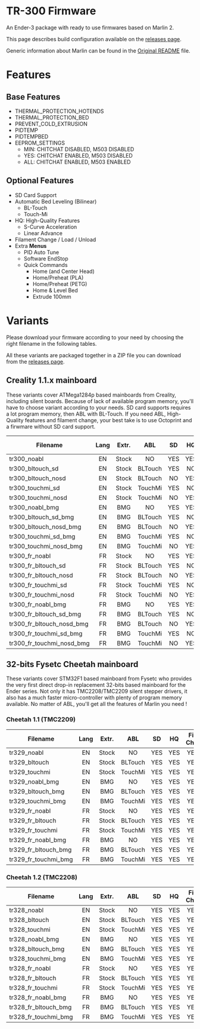 # TR-300 Firmware

An Ender-3 package with ready to use firmwares based on Marlin 2.

This page describes build configuration available on the [releases page](https://github.com/trouch/Marlin/releases).

Generic information about Marlin can be found in the [Original README](./README-Marlin.md) file.

# Features

## Base Features
* THERMAL_PROTECTION_HOTENDS
* THERMAL_PROTECTION_BED
* PREVENT_COLD_EXTRUSION
* PIDTEMP
* PIDTEMPBED
* EEPROM_SETTINGS
    * MIN: CHITCHAT DISABLED, M503 DISABLED
    * YES: CHITCHAT ENABLED, M503 DISABLED
    * ALL: CHITCHAT ENABLED, M503 ENABLED

## Optional Features
* SD Card Support
* Automatic Bed Leveling (Bilinear)
    * BL-Touch
    * Touch-Mi
* HQ: High-Quality Features
    * S-Curve Acceleration
    * Linear Advance
* Filament Change / Load / Unload
* Extra **Menus**
    * PID Auto Tune
    * Software EndStop
    * Quick Commands
        * Home (and Center Head)
        * Home/Preheat (PLA)
        * Home/Preheat (PETG)
        * Home & Level Bed
        * Extrude 100mm


# Variants

Please download your firmware according to your need by choosing the right filename in the following tables.

All these variants are packaged together in a ZIP file you can download from the [releases page](https://github.com/trouch/Marlin/releases).

## Creality 1.1.x mainboard
These variants cover ATMega1284p based mainboards from Creality, including silent boards. Because of lack of available program memory, you'll have to choose variant according to your needs. SD card supports requires a lot program memory, then ABL with BL-Touch. If you need ABL, High-Quality features and filament change, your best take is to use Octoprint and a firwmare without SD card support.

| Filename                      | Lang | Extr. | ABL     | SD  | HQ  | Fil. Chg. | Menu  | EEPROM |
|-------------------------------|:----:|:-----:|:-------:|:---:|:---:|:---------:|:-----:|:------:|
| tr300_noabl                   | EN   | Stock | NO      | YES | YES | YES       | YES   | YES    |
| tr300_bltouch_sd              | EN   | Stock | BLTouch | YES | NO  | NO        | NO    | YES    |
| tr300_bltouch_nosd            | EN   | Stock | BLTouch | NO  | YES | YES       | YES   | YES    |
| tr300_touchmi_sd              | EN   | Stock | TouchMi | YES | NO  | NO        | NO    | YES    |
| tr300_touchmi_nosd            | EN   | Stock | TouchMi | NO  | YES | YES       | YES   | ALL    |
| tr300_noabl_bmg               | EN   | BMG   | NO      | YES | YES | YES       | YES   | YES    |
| tr300_bltouch_sd_bmg          | EN   | BMG   | BLTouch | YES | NO  | NO        | NO    | YES    |
| tr300_bltouch_nosd_bmg        | EN   | BMG   | BLTouch | NO  | YES | YES       | YES   | YES    |
| tr300_touchmi_sd_bmg          | EN   | BMG   | TouchMi | YES | NO  | NO        | NO    | YES    |
| tr300_touchmi_nosd_bmg        | EN   | BMG   | TouchMi | NO  | YES | YES       | YES   | ALL    |
| tr300_fr_noabl                | FR   | Stock | NO      | YES | YES | YES       | NO    | YES    |
| tr300_fr_bltouch_sd           | FR   | Stock | BLTouch | YES | NO  | NO        | NO    | MIN    |
| tr300_fr_bltouch_nosd         | FR   | Stock | BLTouch | NO  | YES | YES       | NO    | YES    |
| tr300_fr_touchmi_sd           | FR   | Stock | TouchMi | YES | NO  | NO        | NO    | YES    |
| tr300_fr_touchmi_nosd         | FR   | Stock | TouchMi | NO  | YES | YES       | NO    | ALL    |
| tr300_fr_noabl_bmg            | FR   | BMG   | NO      | YES | YES | YES       | NO    | YES    |
| tr300_fr_bltouch_sd_bmg       | FR   | BMG   | BLTouch | YES | NO  | NO        | NO    | MIN    |
| tr300_fr_bltouch_nosd_bmg     | FR   | BMG   | BLTouch | NO  | YES | YES       | NO    | YES    |
| tr300_fr_touchmi_sd_bmg       | FR   | BMG   | TouchMi | YES | NO  | NO        | NO    | YES    |
| tr300_fr_touchmi_nosd_bmg     | FR   | BMG   | TouchMi | NO  | YES | YES       | NO    | ALL    |


## 32-bits Fysetc Cheetah mainboard
These variants cover STM32F1 based mainboard from Fysetc who provides the very first direct drop-in replacement 32-bits based mainboard for the Ender series. Not only it has TMC2208/TMC2209 silent stepper drivers, it also has a much faster micro-controller with plenty of program memory available. No matter of ABL, you'll get all the features of Marlin you need !

### Cheetah 1.1 (TMC2209)
| Filename             | Lang | Extr. | ABL     | SD  | HQ  | Fil. Chg. | Menu  | EEPROM | 
|----------------------|:----:|:-----:|:-------:|:---:|:---:|:---------:|:-----:|:------:|
| tr329_noabl          | EN   | Stock | NO      | YES | YES | YES       | YES   | ALL    | 
| tr329_bltouch        | EN   | Stock | BLTouch | YES | YES | YES       | YES   | ALL    | 
| tr329_touchmi        | EN   | Stock | TouchMi | YES | YES | YES       | YES   | ALL    | 
| tr329_noabl_bmg      | EN   | BMG   | NO      | YES | YES | YES       | YES   | ALL    | 
| tr329_bltouch_bmg    | EN   | BMG   | BLTouch | YES | YES | YES       | YES   | ALL    | 
| tr329_touchmi_bmg    | EN   | BMG   | TouchMi | YES | YES | YES       | YES   | ALL    | 
| tr329_fr_noabl       | FR   | Stock | NO      | YES | YES | YES       | YES   | ALL    | 
| tr329_fr_bltouch     | FR   | Stock | BLTouch | YES | YES | YES       | YES   | ALL    | 
| tr329_fr_touchmi     | FR   | Stock | TouchMi | YES | YES | YES       | YES   | ALL    | 
| tr329_fr_noabl_bmg   | FR   | BMG   | NO      | YES | YES | YES       | YES   | ALL    | 
| tr329_fr_bltouch_bmg | FR   | BMG   | BLTouch | YES | YES | YES       | YES   | ALL    | 
| tr329_fr_touchmi_bmg | FR   | BMG   | TouchMi | YES | YES | YES       | YES   | ALL    | 

### Cheetah 1.2 (TMC2208)
| Filename             | Lang | Extr. | ABL     | SD  | HQ  | Fil. Chg. | Menu  | EEPROM | 
|----------------------|:----:|:-----:|:-------:|:---:|:---:|:---------:|:-----:|:------:|
| tr328_noabl          | EN   | Stock | NO      | YES | YES | YES       | YES   | ALL    | 
| tr328_bltouch        | EN   | Stock | BLTouch | YES | YES | YES       | YES   | ALL    | 
| tr328_touchmi        | EN   | Stock | TouchMi | YES | YES | YES       | YES   | ALL    | 
| tr328_noabl_bmg      | EN   | BMG   | NO      | YES | YES | YES       | YES   | ALL    | 
| tr328_bltouch_bmg    | EN   | BMG   | BLTouch | YES | YES | YES       | YES   | ALL    | 
| tr328_touchmi_bmg    | EN   | BMG   | TouchMi | YES | YES | YES       | YES   | ALL    | 
| tr328_fr_noabl       | FR   | Stock | NO      | YES | YES | YES       | YES   | ALL    | 
| tr328_fr_bltouch     | FR   | Stock | BLTouch | YES | YES | YES       | YES   | ALL    | 
| tr328_fr_touchmi     | FR   | Stock | TouchMi | YES | YES | YES       | YES   | ALL    | 
| tr328_fr_noabl_bmg   | FR   | BMG   | NO      | YES | YES | YES       | YES   | ALL    | 
| tr328_fr_bltouch_bmg | FR   | BMG   | BLTouch | YES | YES | YES       | YES   | ALL    | 
| tr328_fr_touchmi_bmg | FR   | BMG   | TouchMi | YES | YES | YES       | YES   | ALL    | 
